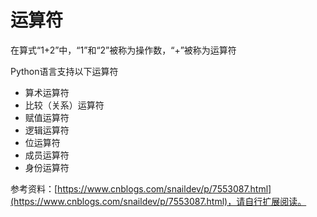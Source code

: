 # 运算符

在算式“1+2”中，“1”和“2”被称为操作数，“+”被称为运算符

Python语言支持以下运算符

* 算术运算符
* 比较（关系）运算符
* 赋值运算符
* 逻辑运算符
* 位运算符
* 成员运算符
* 身份运算符

参考资料：[https://www.cnblogs.com/snaildev/p/7553087.html](https://www.cnblogs.com/snaildev/p/7553087.html)，请自行扩展阅读。


